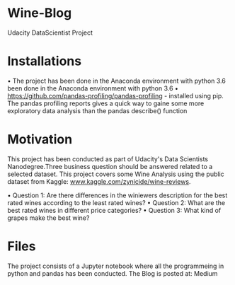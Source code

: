 # Wine-Blog
Udacity DataScientist Project

# Installations
•	The project has been done in the Anaconda environment with python 3.6 been done in the Anaconda environment with python 3.6
•	https://github.com/pandas-profiling/pandas-profiling - installed using pip. The pandas profiling reports gives a quick way to gaine some more exploratory data analysis than the pandas describe() function   

# Motivation
This project has been conducted as part of Udacity's Data Scientists Nanodegree.Three business question should be answered related to a selected dataset. This project covers some Wine Analysis using the public dataset from Kaggle: www.kaggle.com/zynicide/wine-reviews.

•	Question 1: Are there differences in the winiewers description for the best rated wines according to the least rated wines?
•	Question 2: What are the best rated wines in different price categories?
•	Question 3: What kind of grapes make the best wine?

# Files
The project consists of a Jupyter notebook where all the programmeing in python and pandas has been conducted. The Blog is posted at:
Medium


